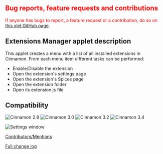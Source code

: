 <h2 style="color:red;">Bug reports, feature requests and contributions</h2>
<span style="color:red;">
If anyone has bugs to report, a feature request or a contribution, do so on <a href="https://github.com/Odyseus/CinnamonTools">this xlet GitHub page</a>.
</span>

## Extensions Manager applet description

This applet creates a menu with a list of all installed extensions in Cinnamon. From each menu item different tasks can be performed:

- Enable/Disable the extension
- Open the extension's settings page
- Open the extension's Spices page
- Open the extension folder
- Open its extension.js file

## Compatibility

![Cinnamon 2.8](https://odyseus.github.io/CinnamonTools/lib/badges/cinn-2.8.svg)
![Cinnamon 3.0](https://odyseus.github.io/CinnamonTools/lib/badges/cinn-3.0.svg)
![Cinnamon 3.2](https://odyseus.github.io/CinnamonTools/lib/badges/cinn-3.2.svg)
![Cinnamon 3.4](https://odyseus.github.io/CinnamonTools/lib/badges/cinn-3.4.svg)

![Settings window](https://odyseus.github.io/CinnamonTools/lib/img/ExtensionsManager-001.png "Settings window")

[Contributors/Mentions](https://github.com/Odyseus/CinnamonTools/blob/master/applets/0dyseus%40ExtensionsManager/files/0dyseus%40ExtensionsManager/CONTRIBUTORS.md)

[Full change log](https://github.com/Odyseus/CinnamonTools/blob/master/applets/0dyseus%40ExtensionsManager/CHANGE_LOG.md)

